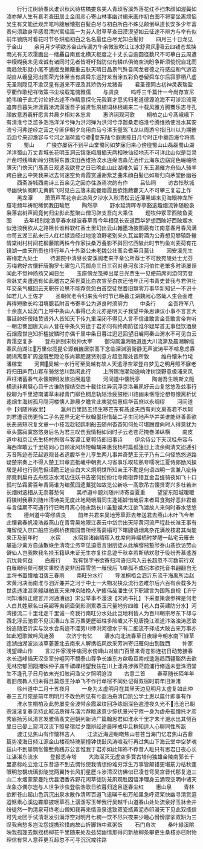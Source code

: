 <!-- { "loadSidebar": true } -->
　　行行江树骄春风谁识秋风待枯槁娄东美人青琐客溪外落花红不扫朱顔如渥鬓如漆亦解人生有衰老查田居士金闺彦心寄山林事幽讨朅来画作初白图不将宴坐离烦恼吴生有文能逹观弄笔吟牕展懐抱白髪白尽与初白所白不殊见颠倒纵道长安多少年富贵何须致身早感君清兴寓瑶篇一为劳人慰草草查田漠漠望如云征途不辨方与皁有似前年锁院时看花时节冬烘脑初白之名名最佳白尽尤知白髪好
　　四月三十日龙见于金山
　　余月月夕明欲苏金山传漏方午余微波吹江江水舒灵风吸云四铺苍龙挟雨光有无浓霭画出一缕麤自南亘北横天枢度之十丈长自逾圆径数尺不可摹白云周遭中糢糊我未见龙诚有诸同时见者皆呀吁指防似有鳞爪俱倚空流盼争斯须傥怳自北而南趋敛形就小尾不逋揺曳撇簸重云肤天晴日晶景气殊吾闻龙者德之符感应和气游沼湖自从羲皇河出图荣光休至当有虞舜东巡狩龙当涂五彩负巻留舜车尔后寂寥栖八虚无圣则隠见不渝汉皇有道来不诬及其矫伪分龙猪吾
　　君圣德同古初神灵表瑞盈亨衢作歌纪祥徴策书尘埃载笔愧雅儒
　　与虞良
　　呜呼三千篇什一今尚存宣尼絶韦编于此尤讨论好古述不作精意探化元我衰才思劣归老道德源沧海不可涉沿流竞追奔日暮失津涯霣涕流潺湲吾子诚贤哲夙植词林根朅来二十载风雅方腾鶱乐志寻孔顔放意游羲轩愿言共晨夕相对各忘言
　　惠济祠观河歌
　　桐柏之山兮髙峨峨下有清淮兮泛滥多浩浩洋洋兮殚为洪河殚为洪河兮浮齧桑走临淮兮腾维扬使淮水其安流兮河弗逆经之营之兮匪伊朝夕乌用白马兮湛玉璧驾飞龙以周游兮指旧川以为期彼滔滔兮来迎澹容与兮河之湄荷葢兮骖登东陆兮遐思揽日月兮时正中奠四海兮将焉穷
　　蜀山
　　广陵亦屡宿不到平山堂蜀冈如梦寐归来心傍徨蜀山山磊磊蜀山湖洋洋蜀山万丈青城长花明玉洞云锦张峨眉插天两相映仙经地志不可详此山似是巨灵开凿时残峰断岭分擕将东置汶田西维扬汶水连绵浩淼茫洒作云海东边窈窕色巗岫喷薄天门傍天门髙髙日观逺我欲登之日已晩此山此湖难久留丁东玉漏催方舟仙人骑羊跨白鹿云中笑我来迟去何速空负青霞赏遥谢紫芝曲朱顔白髪已如斯归向茅堂卧幽谷
　　西斋游城西南诗三首余见之因亦往游焉次韵有作
　　吕仙祠
　　访古怅秋城寻幽快仙阁即无黄鹤飞时见白云落未能餐烟霞且欲饱蔬藿天人不可攀三复岩上作
　　黑龙潭
　　萧萧芦苇花奈此凉风夕沙水入秋清松云近潭黑朅来见海眼神龙所窟宅频年祷祀稀悯我田畯厄
　　陶然亭
　　野水延清晖寺亭豁逺趣烟流钟随殷袅袅落岩树声闻竟何归尘影此蹔聚山僧习辟支吾向大乘住
　　题牧仲冢宰西陂鱼麦图
　　去年相别沧浪亭春水緑波春草青今年相见长安道西华梦想西陂好西陂烟水似沧浪我欲从之路阻长谁料软红香土里幻出云山翰墨场披图最有江南意春月春风满巾笥五湖三畆未归人红栏緑浪经过地沧浪野老别来久瓦盆酹酒为公寿想见攀辕卧辙情棠树村村间花柳藤隂两株今作家扶桑万叠影不斜回忆西陂此时节钓鱼刈麦荷有花镜湖一曲天所赉也待行年八十外潞公未老魏公壮髙会耆英且莫让
　　因安溪先生寄梅定九处士
　　待漏院中清昼长安溪阁老来平章公所荐士不可数宛陵处士尤芬芳梅君好古懐轩唐胸罗七曜包八荒御舟三日三召对悬河东注河伯忙老笨多时语屡误闻此不觉神扬扬又闻日坐
　　玉座傍龙笺捧出星日光贾生一见便前席刘洎何劳登帝牀丈夫遭遇有如此稽古之荣世莫比白衣宣至白衣还他年正可书青史昔我与君俱壮年交亲气概回云天职在论思不能荐忽忽白首空徒然耆旧飘零万事毕新知记一不识十如君几人王佐才
　　圣朝优老令归来我今时节已晩暮江湖魏阙心悠哉人生会面难再得短歌长吟泪填臆若附音书寄李公为道良时须努力
　　中条行
　　金吾将军八十余直入延英门上呼中条山人事得已贞元亦是明天子我望中条思谏议小事不言言大事延龄奸佞陆贽贤外人皆知天下传九重深闭不得见人言不信谁敢言金吾敢言帝肯听一朝忠謇回唐天山人昔在中条久穷逹于君亦何有终南防径谁尔疑犀首无事但饮酒泉石烟霞世岂知折槛披鳞时亦偶千里中条日暮过迢迢回望旧巗阿秦山渭水不可见白云青霭空复多
　　登舟詶别宋牧仲太宰
　　御沟属瀛海驰道连大川流澌及晨潮解缆春风前湖江万里似揽昆仑源巍巍居崇髙下念临深渊羽衞静无声波涛平不喧息虑寡朝谒离羣旷周旋既慙隠沦乐尚慕肥遯贤别意方超忽赠处昔所敦
　　维舟懐朱竹垞潘稼堂
　　河闗吴越一水行可至吴越有故人天逺浮空翠登舟梦见之明月照不寐老将归田庐荒山寡车骑悠悠川路闲此行
　　上所赐海潮动逸响津树饶野意极浦来风声枉渚蓄春气永懐期明发旅泊展遐思
　　河间道中懐阮亭
　　陶谢吾生晩斯文阨横流非君展心目千古谁防搜结交四十载往往异沉浮京洛虽夙好云山复悠悠及兹事行役聊为千里游南浦草未緑青门柳色稠息轨陆涂疲鼓枻川路幽未惬隠沦想每懐离析忧逺烟生海树孤月隠河楼懐人渺晨夕瞻言此夷犹倘惠瑶华音庶以永绸缪
　　河间道中【刘随州故里】
　　瀛州百里路五纬生寒芒东有髙逹夫西有刘文房髙君不坎轲刘君遭谤伤更怜二子名差异无定千秋翰墨场惜哉二子生同地声华并美谁能继善善欲长恶恶短况复文章一小技我趁轻鸥刺船去随州杳杳知何处可堪蹭蹬向时人得意犹为草头露寂寞悠悠身后名为君三叹伤我情相如同时子云老苍茫掩巻涕纵横
　　南皮道中和京江先生杨村旅宿与客谭江夏郭侍郎旧事诗
　　伊余侍公下天汉桂舟容与海西岸敢云千里结同心自顾凌风矫短翰朅来惠我杨村篇孤篷日上流余绚清文迢逓引芳音陈迹苍茫起遐观昔者遗腹华奎儿孪生两儿事并奇楚王无子乃有二何怪悠悠道路疑楚宗奏上不得入楚王辩章恣抵巇中朝贵人习省事乐取软熟夸嚅唲江夏侍郎励风操居是邦也行则危但请勘王迹自白大义炯炯世所知亲王不勘是何语四明一言兼八疵侍郎竟刺扁舟去舟胶冻水河边住妖书告密何纷纷北寺南衙莽错互金吾缇骑夜如飞十口孤村坠霜雾百年青简谁为编蕉园遗藳犹如故览公新咏一髙歌吊古懐贤寄兴多杜若洲长烟树逺相从无奈暮愁何
　　吴桥道中题刘随州诗寄查夏重
　　望望东阳城暧暧将陵树我慕刘随州清诗美无度此地飏蛾眉同生逢妬嫭惜哉后来者耳食狥好恶非君谁与言佳期不可遇行行已晦月离心驰永路长川虽蹔娱大江欲飞渡故人来何时春水悠悠去
　　德州道中寄缪虞良
　　前年共君来吴地芳草菲去年送君去燕山木叶飞今年此懐君春帆凌浩淼燕山在青霄吴地限江表云中岱宗出天际黄河流严程赴长淮王事有淹留傥入京口船应泊枫桥夜南园昔所经髙斋榻可下曙牕语烟禽杂花满故枝君其尚能来正及前年时
　　水宿
　　水宿谿渚幽晴晖入枕席何异巗栖时梦醒一畆宅云雁去屡遥沙禽方自适散帙坐清晓尘务罕见迫愿言谢朋徒从此解缨舄蹔陟泰山髙欲访劳山僻仙人岂我欺我名挂玉籍纵未证无生亦复往息迹千秋幸若斯结欢慰于役纷吾慕逺游沉忧竟何益
　　白雁行
　　我有锦字书欲寄归鸿语归鸿入云长超忽不可数前行双白雁眼明粲可覩实秉皎洁姿非因霜雪苦一雁俄后飞单孤不成侣本欲托音书翩翻自无主将书置懐袖泪落三春雨
　　南旺分水行
　　导淮桐栢会泗沂东流于海禹所治赵宋黄河决而南淮与泗沂兼并之河于中土一大物况挟众流行恣睢尔后六百有余载多为世患违津涯吴艘越舶亘天来神京陆挽人驴疲伟哉潘生伏下职建言为国陈良规【济宁同知潘叔正建言开河通漕运】宋公举事不漫浪【宋尚书礼】下采羣策褒参禆是何老人白其姓厥名曰英超等夷铜壶倒影测累黍玉尺量地穷四维【老人白英建防分水】河湾接流二十里北走千里诚一奇我行南旺分水处此岂地利皆人为百川朝宗尽东下却与西北浮云驰君不见汉漕山东百万粟更歴砥柱多险巇又不见唐挽江淮道汴洛浊涛恶浪纷追随泗沂实与汶水合禹迹不湮劳川师洪河德水宁有二细流不择成大陂古来万事亦如此短歌微吟风涟漪
　　次济宁有忆
　　漕水向北流春草日夜緑今朝水南下緑草连湖曲湖波淡淡草萋萋北去南来人解擕临风欲采芳洲寄归雁何由到陇西
　　仲家浅望峄山作
　　言过仲家浅仲庙河水傍峄山对庙门百里来青苍影连初日动势接春水长遥峰插天汉空翠分崕冈不覩泰山尊争长雄东方歘吸亘南戒逶迤趋西疆豁然去欲无林峦郁回翔掩映仲子庙千禩嶫相望我兹在川上漾舟涉微茫前浦行脩途未登洙泗堂生不逢孔子日月依末光扣舷问渔父夕照明沧浪
　　古意二首
　　春草随长陌年年着旧痕教人归未得且莫怨王孙单飞不作行单宿不同处记得双宿时前年旧洲渚
　　徐州道中二月十五夜月
　　一身为太虚明月在其里天边见明月太虚复如此仲春三五月宛是前年明明月不改色所见有亏盈泊舟清口凯公学士惠以篇什即事有作
　　淮水生桐柏及此势屡变金波带余霞翠纹回净练烟深色逾澄夜久光不沧沧已朝宗滚滚复春见持此皎洁质得与潢污荐眺逺意少悰抚景兴宁倦一身为虚舟孤懐托才彦秀眉扬芳风清言发雅倩髙文迥朝列新诗广篇翰思君如淮水干里才未半淝水出其侧百里日已晏上窥河汉流下照星宿烂夕霭辨经途晨晖戒申旦稍知逹人心聊同性所翫
　　渡江见焦山有作懐林吉人
　　江流近海迎朝暾焦山苍苍当海门忆君焦山古鼎篇势凌海日倾江源金山楼观特瑰丽撞钟伐鼔风涛喧我行再过焦山下海云堂中空梦魂兹山不到屡惆怅懐慙竟践苏公言惟我于君亦如此知祢不荐昔人耻只有思君日夜心长江湛湛东流水
　　登报恩寺塔
　　大海沤灭无虚空多寳古塔何独雄金陵南郭长千里髙标屹立沧江东昔游不到去惆怅使我情想纷难穷浮生万事皆颠错更堪筋力枯秋蓬眼明忽覩琉璃影陡觉两翼抟长风扪星歴斗涉清汉彷佛似已凌苍穹吴宫晋代那复道三山二水烟蒙蒙曼陀优昙洒香界野花闲草徒防茏夙观胜因悟净理身云涌现空明中诸天龙象亦偶尔岂与人世争沙虫登临浩歌日欲暮归途且逐春尘红
　　惠山泉
　　青林欲断苍山起山色沉沉出泉水散作清晖百道飞逺暎千船万船里急呼双桨快幽寻清赏迢迢惬素心溪边靃靡披瑶草石上潺湲写玉琴我行吴越千山道春山处处流泉好玉牀金井纷徒然一酌清泉可终老山僧知我再来情汲泉遣致双瓷瓶黄泥赤印漫天下见此双瓶信可凭龙团手试清沤发引满浮空对明月七椀一饮不尽兴夜来少睡心愲愲摩挲双缾为三叹我自愁多岂汝怨提擕珍惜向故山折脚铛中煮粥饭
　　石门舟次
　　桑叶緑溪隂映我孤篷去飘揺杨柳花千里随来处及兹契幽情那得问新故柳条攀更生桑枝亦已附物理信有常人意莽更互超忽不可寻沉沉戒往路
